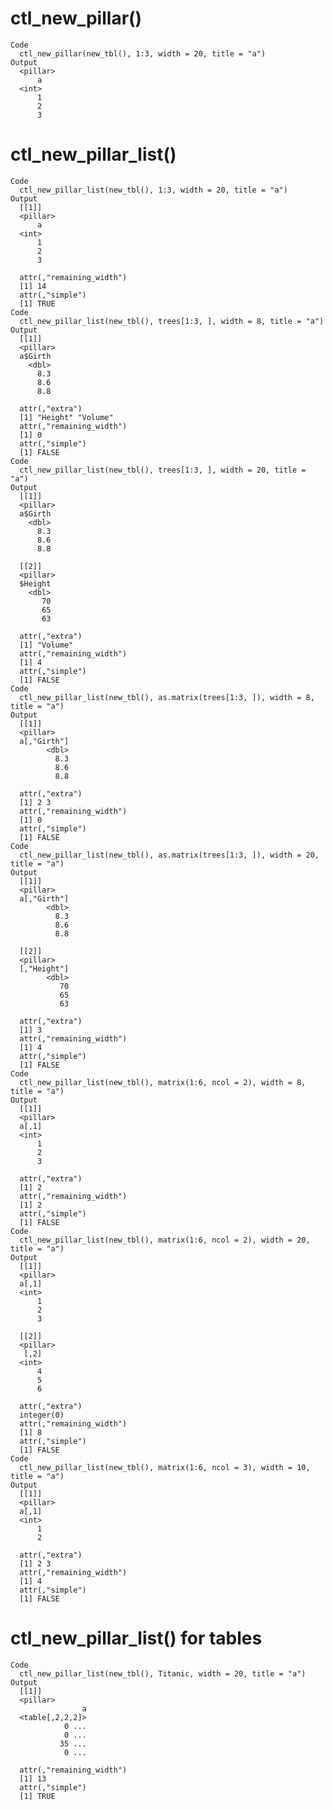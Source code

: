 # ctl_new_pillar()

    Code
      ctl_new_pillar(new_tbl(), 1:3, width = 20, title = "a")
    Output
      <pillar>
          a
      <int>
          1
          2
          3

# ctl_new_pillar_list()

    Code
      ctl_new_pillar_list(new_tbl(), 1:3, width = 20, title = "a")
    Output
      [[1]]
      <pillar>
          a
      <int>
          1
          2
          3
      
      attr(,"remaining_width")
      [1] 14
      attr(,"simple")
      [1] TRUE
    Code
      ctl_new_pillar_list(new_tbl(), trees[1:3, ], width = 8, title = "a")
    Output
      [[1]]
      <pillar>
      a$Girth
        <dbl>
          8.3
          8.6
          8.8
      
      attr(,"extra")
      [1] "Height" "Volume"
      attr(,"remaining_width")
      [1] 0
      attr(,"simple")
      [1] FALSE
    Code
      ctl_new_pillar_list(new_tbl(), trees[1:3, ], width = 20, title = "a")
    Output
      [[1]]
      <pillar>
      a$Girth
        <dbl>
          8.3
          8.6
          8.8
      
      [[2]]
      <pillar>
      $Height
        <dbl>
           70
           65
           63
      
      attr(,"extra")
      [1] "Volume"
      attr(,"remaining_width")
      [1] 4
      attr(,"simple")
      [1] FALSE
    Code
      ctl_new_pillar_list(new_tbl(), as.matrix(trees[1:3, ]), width = 8, title = "a")
    Output
      [[1]]
      <pillar>
      a[,"Girth"]
            <dbl>
              8.3
              8.6
              8.8
      
      attr(,"extra")
      [1] 2 3
      attr(,"remaining_width")
      [1] 0
      attr(,"simple")
      [1] FALSE
    Code
      ctl_new_pillar_list(new_tbl(), as.matrix(trees[1:3, ]), width = 20, title = "a")
    Output
      [[1]]
      <pillar>
      a[,"Girth"]
            <dbl>
              8.3
              8.6
              8.8
      
      [[2]]
      <pillar>
      [,"Height"]
            <dbl>
               70
               65
               63
      
      attr(,"extra")
      [1] 3
      attr(,"remaining_width")
      [1] 4
      attr(,"simple")
      [1] FALSE
    Code
      ctl_new_pillar_list(new_tbl(), matrix(1:6, ncol = 2), width = 8, title = "a")
    Output
      [[1]]
      <pillar>
      a[,1]
      <int>
          1
          2
          3
      
      attr(,"extra")
      [1] 2
      attr(,"remaining_width")
      [1] 2
      attr(,"simple")
      [1] FALSE
    Code
      ctl_new_pillar_list(new_tbl(), matrix(1:6, ncol = 2), width = 20, title = "a")
    Output
      [[1]]
      <pillar>
      a[,1]
      <int>
          1
          2
          3
      
      [[2]]
      <pillar>
       [,2]
      <int>
          4
          5
          6
      
      attr(,"extra")
      integer(0)
      attr(,"remaining_width")
      [1] 8
      attr(,"simple")
      [1] FALSE
    Code
      ctl_new_pillar_list(new_tbl(), matrix(1:6, ncol = 3), width = 10, title = "a")
    Output
      [[1]]
      <pillar>
      a[,1]
      <int>
          1
          2
      
      attr(,"extra")
      [1] 2 3
      attr(,"remaining_width")
      [1] 4
      attr(,"simple")
      [1] FALSE

# ctl_new_pillar_list() for tables

    Code
      ctl_new_pillar_list(new_tbl(), Titanic, width = 20, title = "a")
    Output
      [[1]]
      <pillar>
                    a
      <table[,2,2,2]>
                0 ...
                0 ...
               35 ...
                0 ...
      
      attr(,"remaining_width")
      [1] 13
      attr(,"simple")
      [1] TRUE

